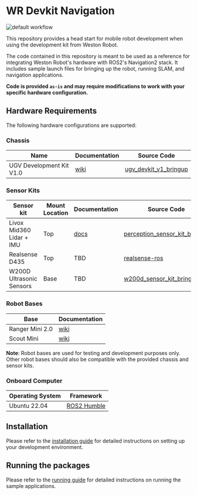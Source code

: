 # WR Devkit Navigation

![default workflow](https://github.com/westonrobot/wr_devkit_navigation/actions/workflows/default.yml/badge.svg?branch=main)

This repository provides a head start for mobile robot development when using the development kit from Weston Robot. 

The code contained in this repository is meant to be used as a reference for integrating Weston Robot's hardware with ROS2's Navigation2 stack. It includes sample launch files for bringing up the robot, running SLAM, and navigation applications.

**Code is provided `as-is` and may require modifications to work with your specific hardware configuration.**

## Hardware Requirements
The following hardware configurations are supported:

### Chassis
| Name                     | Documentation                                                       | Source Code                                                        |
| ------------------------ | ------------------------------------------------------------------- | ------------------------------------------------------------------ |
| UGV Development Kit V1.0 | [wiki](https://docs.westonrobot.net/wr_dev_kit/ugv_dev_kit_v1.html) | [ugv_devkit_v1_bringup](./src/kits/chassis/ugv_devkit_v1_bringup/) |

### Sensor Kits
| Sensor kit               | Mount Location | Documentation                                                                                                                             | Source Code                                                                    |
| ------------------------ | -------------- | ----------------------------------------------------------------------------------------------------------------------------------------- | ------------------------------------------------------------------------------ |
| Livox Mid360 Lidar + IMU | Top            | [docs](https://docs.westonrobot.com/wr_dev_kit/ugv_dev_kit_v1/ugv_devkit_mid360_extension.html#ref-ugv-devkit-livox-mid360-imu-extension) | [perception_sensor_kit_bringup](./src/kits/top/perception_sensor_kit_bringup/) |
| Realsense D435           | Top            | TBD                                                                                                                                       | [realsense-ros](https://github.com/IntelRealSense/realsense-ros.git)           |
| W200D Ultrasonic Sensors | Base           | TBD                                                                                                                                       | [w200d_sensor_kit_bringup](./src/kits/base/w200d_sensor_kit_bringup/)          |

### Robot Bases
| Base            | Documentation                                                                      |
| --------------- | ---------------------------------------------------------------------------------- |
| Ranger Mini 2.0 | [wiki](https://docs.westonrobot.com/robot_user_guide/agilex/ranger_mini_v2.0.html) |
| Scout Mini      | [wiki](https://docs.westonrobot.com/robot_user_guide/agilex/scout_mini.html)       |

**Note**: Robot bases are used for testing and development purposes only. Other robot bases should also be compatible with the provided chassis and sensor kits.

### Onboard Computer
| Operating System | Framework                                                                              |
| ---------------- | -------------------------------------------------------------------------------------- |
| Ubuntu 22.04     | [ROS2 Humble](https://docs.ros.org/en/humble/Installation/Ubuntu-Install-Debians.html) |

## Installation
Please refer to the [installation guide](/docs/INSTALLATION.md) for detailed instructions on setting up your development environment.

## Running the packages
Please refer to the [running guide](/docs/RUN.md) for detailed instructions on running the sample applications.
